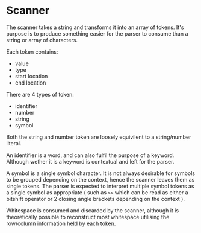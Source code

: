 # Scanner

The scanner takes a string and transforms it into an array of tokens. It's purpose is to produce something easier for the parser to consume than a string or array of characters.

Each token contains:

- value
- type
- start location
- end location

There are 4 types of token:

- identifier
- number
- string
- symbol

Both the string and number token are loosely equivilent to a string/number literal.

An identifier is a word, and can also fulfil the purpose of a keyword. Although wether it is a keyword is contextual and left for the parser.

A symbol is a single symbol character. It is not always desirable for symbols to be grouped depending on the context, hence the scanner leaves them as single tokens. The parser is expected to interpret multiple symbol tokens as a single symbol as appropriate ( such as `>>` which can be read as either a bitshift operator or 2 closing angle brackets depending on the context ).

Whitespace is consumed and discarded by the scanner, although it is theoretically possible to reconstruct most whitespace utilising the row/column information held by each token.
